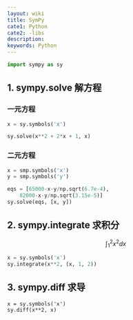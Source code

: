 ```yaml
---
layout: wiki
title: SymPy
cate1: Python
cate2: -libs
description: 
keywords: Python
---
```


```py
import sympy as sy
```

## 1. sympy.solve 解方程
### 一元方程
```py
x = sy.symbols('x')

sy.solve(x**2 + 2*x + 1, x)
```
### 二元方程
```py
x = smp.symbols('x')
y = smp.symbols('y')

eqs = [65000-x-y/np.sqrt(6.7e-4),
    82000-x-y/np.sqrt(3.15e-5)]
sy.solve(eqs, [x, y])
```

## 2. sympy.integrate 求积分
$$\int_1^2x^2dx$$
```py
x = sy.symbols('x')
sy.integrate(x**2, (x, 1, 2))
```

## 3. sympy.diff 求导
```
x = sy.symbols('x')
sy.diff(x**2, x)
```


